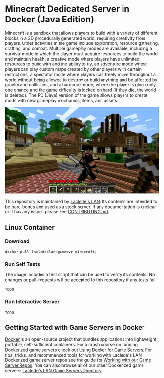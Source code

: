 # Minecraft Dedicated Server in Docker (Java Edition)

Minecraft is a sandbox that allows players to build with a variety of different blocks in a 3D procedurally generated world, requiring creativity from players. Other activities in the game include exploration, resource gathering, crafting, and combat. Multiple gameplay modes are available, including a survival mode in which the player must acquire resources to build the world and maintain health, a creative mode where players have unlimited resources to build with and the ability to fly, an adventure mode where players can play custom maps created by other players with certain restrictions, a spectator mode where players can freely move throughout a world without being allowed to destroy or build anything and be affected by gravity and collisions, and a hardcore mode, where the player is given only one chance and the game difficulty is locked on hard (if they die, the world is deleted). The PC (Java) version of the game allows players to create mods with new gameplay mechanics, items, and assets.

![Minecraft Screenshot](https://raw.githubusercontent.com/LacledesLAN/gamesvr-minecraft/master/.misc/screenshot1.jpg "Minecraft Screenshot")

This repository is maintained by [Laclede's LAN](https://lacledeslan.com). Its contents are intended to be bare-bones and used as a stock server. If any documentation is unclear or it has any issues please see [CONTRIBUTING.md](./CONTRIBUTING.md).

## Linux Container

### Download

```shell
docker pull lacledeslan/gamesvr-minecraft;
```

### Run Self Tests

The image includes a test script that can be used to verify its contents. No changes or pull-requests will be accepted to this repository if any tests fail.

```shell
TODO
```

### Run Interactive Server

```shell
TODO
```

## Getting Started with Game Servers in Docker

[Docker](https://docs.docker.com/) is an open-source project that bundles applications into lightweight, portable, self-sufficient containers. For a crash course on running Dockerized game servers check out [Using Docker for Game Servers](https://github.com/LacledesLAN/README.1ST/blob/master/GameServers/DockerAndGameServers.md). For tips, tricks, and recommended tools for working with Laclede's LAN Dockerized game server repos see the guide for [Working with our Game Server Repos](https://github.com/LacledesLAN/README.1ST/blob/master/GameServers/WorkingWithOurRepos.md). You can also browse all of our other Dockerized game servers: [Laclede's LAN Game Servers Directory](https://github.com/LacledesLAN/README.1ST/tree/master/GameServers).
